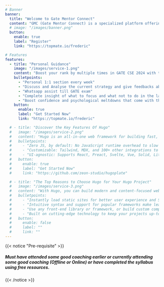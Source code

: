 ```yaml
---
# Banner
banner:
  title: "Welcome to Gate Mentor Connect"
  content: "GMC (Gate Mentor Connect) is a specialized platform offering mentorship to GATE aspirants, providing personalized guidance, study strategies, and psychological support to enhance their preparation for the Graduate Aptitude Test in Engineering."
  # image: "/images/banner.png"
  button:
    enable: true
    label: "Register"
    link: "https://topmate.io/frederic"

# Features
features:
  - title: "Personal Guidance"
    image: "/images/service-1.png"
    content: "Boost your rank by multiple times in GATE CSE 2024 with the last minute advices and strategies from the toppers of previous years. What's Included in the package"
    bulletpoints:
      - "Personal 1:1 section every week"
      - "Discuss and Analyse the current strategy and give feedbacks about how to optimise the strategy for better results."
      - "Whatsapp assist till GATE exam"
      - "Complete insight of what to focus and what not to do in the last month."
      - "Boost confidence and psychological meltdowns that come with the last month of Gate preparations."
    button:
      enable: true
      label: "Get Started Now"
      link: "https://topmate.io/frederic"

  # - title: "Discover the Key Features Of Hugo"
  #   image: "/images/service-2.png"
  #   content: "Hugo is an all-in-one web framework for building fast, content-focused websites. It offers a range of exciting features for developers and website creators. Some of the key features are:"
  #   bulletpoints:
  #     - "Zero JS, by default: No JavaScript runtime overhead to slow you down."
  #     - "Customizable: Tailwind, MDX, and 100+ other integrations to choose from."
  #     - "UI-agnostic: Supports React, Preact, Svelte, Vue, Solid, Lit and more."
  #   button:
  #     enable: true
  #     label: "Get Started Now"
  #     link: "https://github.com/zeon-studio/hugoplate"

  # - title: "The Top Reasons to Choose Hugo for Your Hugo Project"
  #   image: "/images/service-3.png"
  #   content: "With Hugo, you can build modern and content-focused websites without sacrificing performance or ease of use."
  #   bulletpoints:
  #     - "Instantly load static sites for better user experience and SEO."
  #     - "Intuitive syntax and support for popular frameworks make learning and using Hugo a breeze."
  #     - "Use any front-end library or framework, or build custom components, for any project size."
  #     - "Built on cutting-edge technology to keep your projects up-to-date with the latest web standards."
  #   button:
  #     enable: false
  #     label: ""
  #     link: ""
---
```

{{< notice "Pre-requisite" >}}
##### Must have attended some good coaching earlier or currently attending some good coaching (Offline or Online) or have completed the syllabus using free resources.
{{< /notice >}}